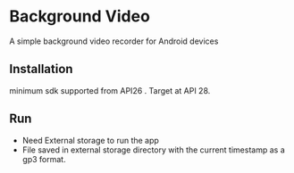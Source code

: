 # Background Video

A simple background video recorder for Android devices
## Installation

minimum sdk supported from API26 . Target at API 28.



## Run

* Need External storage to run the app
* File saved in external storage directory with the current timestamp as a gp3 format.
